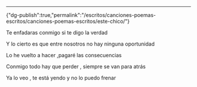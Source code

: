 ---
{"dg-publish":true,"permalink":"/escritos/canciones-poemas-escritos/canciones-poemas-escritos/este-chico/"}

 

Te enfadaras conmigo si te digo la verdad

Y lo cierto es que entre nosotros no hay ninguna oportunidad

Lo he vuelto a hacer ,pagaré las consecuencias

Conmigo todo hay que perder , siempre se van para atrás

Ya lo veo , te está yendo y no lo puedo frenar

